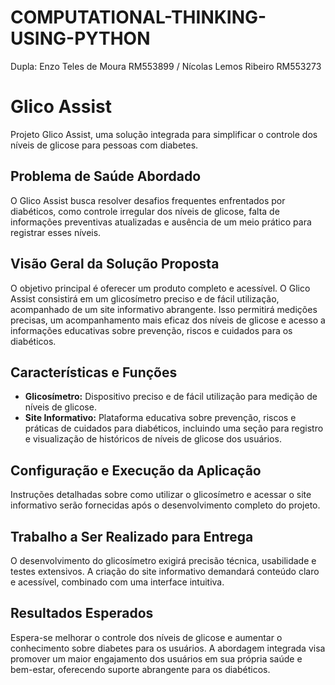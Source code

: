 # COMPUTATIONAL-THINKING-USING-PYTHON
Dupla: Enzo Teles de Moura RM553899 / Nícolas Lemos Ribeiro RM553273

# Glico Assist
Projeto Glico Assist, uma solução integrada para simplificar o controle dos níveis de glicose para pessoas com diabetes.

## Problema de Saúde Abordado

O Glico Assist busca resolver desafios frequentes enfrentados por diabéticos, como controle irregular dos níveis de glicose, falta de informações preventivas atualizadas e ausência de um meio prático para registrar esses níveis.

## Visão Geral da Solução Proposta

O objetivo principal é oferecer um produto completo e acessível. O Glico Assist consistirá em um glicosímetro preciso e de fácil utilização, acompanhado de um site informativo abrangente. Isso permitirá medições precisas, um acompanhamento mais eficaz dos níveis de glicose e acesso a informações educativas sobre prevenção, riscos e cuidados para os diabéticos.

## Características e Funções

- **Glicosímetro:** Dispositivo preciso e de fácil utilização para medição de níveis de glicose.
- **Site Informativo:** Plataforma educativa sobre prevenção, riscos e práticas de cuidados para diabéticos, incluindo uma seção para registro e visualização de históricos de níveis de glicose dos usuários.

## Configuração e Execução da Aplicação

Instruções detalhadas sobre como utilizar o glicosímetro e acessar o site informativo serão fornecidas após o desenvolvimento completo do projeto.

## Trabalho a Ser Realizado para Entrega

O desenvolvimento do glicosímetro exigirá precisão técnica, usabilidade e testes extensivos. A criação do site informativo demandará conteúdo claro e acessível, combinado com uma interface intuitiva.

## Resultados Esperados

Espera-se melhorar o controle dos níveis de glicose e aumentar o conhecimento sobre diabetes para os usuários. A abordagem integrada visa promover um maior engajamento dos usuários em sua própria saúde e bem-estar, oferecendo suporte abrangente para os diabéticos.
